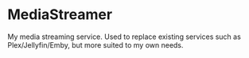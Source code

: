 # MediaStreamer
My media streaming service. Used to replace existing services such as Plex/Jellyfin/Emby, but more suited to my own needs.
